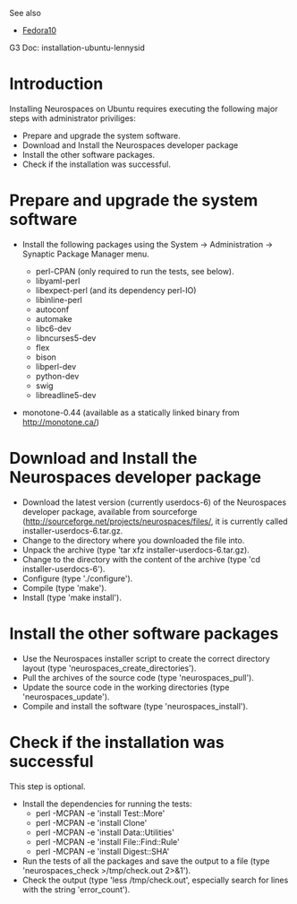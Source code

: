 See also

  * [Fedora10](Fedora10.md)

G3 Doc: installation-ubuntu-lennysid

# Introduction #

Installing Neurospaces on Ubuntu requires executing the following major steps with administrator priviliges:

  * Prepare and upgrade the system software.
  * Download and Install the Neurospaces developer package
  * Install the other software packages.
  * Check if the installation was successful.


# Prepare and upgrade the system software #

  * Install the following packages using the System -> Administration -> Synaptic Package Manager menu.
    * perl-CPAN (only required to run the tests, see below).
    * libyaml-perl
    * libexpect-perl (and its dependency perl-IO)
    * libinline-perl
    * autoconf
    * automake
    * libc6-dev
    * libncurses5-dev
    * flex
    * bison
    * libperl-dev
    * python-dev
    * swig
    * libreadline5-dev

  * monotone-0.44 (available as a statically linked binary from http://monotone.ca/)

# Download and Install the Neurospaces developer package #

  * Download the latest version (currently userdocs-6) of the Neurospaces developer package, available from sourceforge (http://sourceforge.net/projects/neurospaces/files/, it is currently called installer-userdocs-6.tar.gz.
  * Change to the directory where you downloaded the file into.
  * Unpack the archive (type 'tar xfz installer-userdocs-6.tar.gz).
  * Change to the directory with the content of the archive (type 'cd installer-userdocs-6').
  * Configure (type './configure').
  * Compile (type 'make').
  * Install (type 'make install').

# Install the other software packages #

  * Use the Neurospaces installer script to create the correct directory layout (type 'neurospaces\_create\_directories').
  * Pull the archives of the source code (type 'neurospaces\_pull').
  * Update the source code in the working directories (type 'neurospaces\_update').
  * Compile and install the software (type 'neurospaces\_install').

# Check if the installation was successful #

This step is optional.

  * Install the dependencies for running the tests:
    * perl -MCPAN -e 'install Test::More'
    * perl -MCPAN -e 'install Clone'
    * perl -MCPAN -e 'install Data::Utilities'
    * perl -MCPAN -e 'install File::Find::Rule'
    * perl -MCPAN -e 'install Digest::SHA'
  * Run the tests of all the packages and save the output to a file (type 'neurospaces\_check >/tmp/check.out 2>&1').
  * Check the output (type 'less /tmp/check.out', especially search for lines with the string 'error\_count').